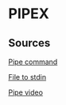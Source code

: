 # PIPEX

## Sources
[Pipe command](https://linuxhint.com/pipe_system_call_c/)

[File to stdin](https://stackoverflow.com/questions/36083984/execve-with-redirected-stdin-from-file)

[Pipe video](https://youtu.be/6xbLgZpOBi8)

